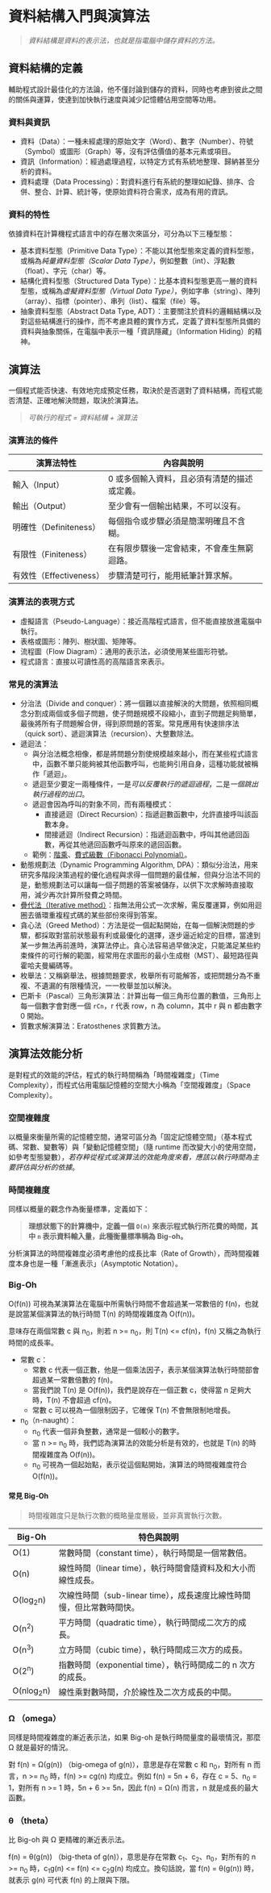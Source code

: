 # 資料結構入門與演算法

> *資料結構是資料的表示法，也就是指電腦中儲存資料的方法。*

## 資料結構的定義

輔助程式設計最佳化的方法論，他不僅討論到儲存的資料，同時也考慮到彼此之間的關係與運算，使達到加快執行速度與減少記憶體佔用空間等功用。

### 資料與資訊

- 資料（Data）：一種未經處理的原始文字（Word）、數字（Number）、符號（Symbol）或圖形（Graph）等，沒有評估價值的基本元素或項目。
- 資訊（Information）：經過處理過程，以特定方式有系統地整理、歸納甚至分析的資料。
- 資料處理（Data Processing）：對資料進行有系統的整理如紀錄、排序、合併、整合、計算、統計等，使原始資料符合需求，成為有用的資訊。

### 資料的特性

依據資料在計算機程式語言中的存在層次來區分，可分為以下三種型態：

- 基本資料型態（Primitive Data Type）：不能以其他型態來定義的資料型態，或稱為*純量資料型態（Scalar Data Type）*，例如整數（int）、浮點數（float）、字元（char）等。
- 結構化資料型態（Structured Data Type）：比基本資料型態更高一層的資料型態，或稱為*虛擬資料型態（Virtual Data Type）*，例如字串（string）、陣列（array）、指標（pointer）、串列（list）、檔案（file）等。
- 抽象資料型態（Abstract Data Type, ADT）：主要關注於資料的邏輯結構以及對這些結構進行的操作，而不考慮具體的實作方式，定義了資料型態所具備的資料與抽象關係，在電腦中表示一種「資訊隱藏」（Information Hiding）的精神。

## 演算法

一個程式能否快速、有效地完成預定任務，取決於是否選對了資料結構，而程式能否清楚、正確地解決問題，取決於演算法。

> *可執行的程式 = 資料結構 + 演算法*

### 演算法的條件

| 演算法特性 | 內容與說明 |
| --- | --- |
| 輸入（Input） | 0 或多個輸入資料，且必須有清楚的描述或定義。 |
| 輸出（Output） | 至少會有一個輸出結果，不可以沒有。 |
| 明確性（Definiteness） | 每個指令或步驟必須是簡潔明確且不含糊。 |
| 有限性（Finiteness） | 在有限步驟後一定會結束，不會產生無窮迴路。 |
| 有效性（Effectiveness） | 步驟清楚可行，能用紙筆計算求解。 |

### 演算法的表現方式

- 虛擬語言（Pseudo-Language）：接近高階程式語言，但不能直接放進電腦中執行。
- 表格或圖形：陣列、樹狀圖、矩陣等。
- 流程圖（Flow Diagram）：通用的表示法，必須使用某些圖形符號。
- 程式語言：直接以可讀性高的高階語言來表示。

### 常見的演算法

- 分治法（Divide and conquer）：將一個難以直接解決的大問題，依照相同概念分割成兩個或多個子問題，使子問題規模不段縮小，直到子問題足夠簡單，最後將所有子問題解合併，得到原問題的答案。常見應用有快速排序法（quick sort）、遞迴演算法（recursion）、大整數除法。
- 遞迴法：
  - 與分治法概念相像，都是將問題分割使規模越來越小，而在某些程式語言中，函數不單只能夠被其他函數呼叫，也能夠引用自身，這種功能就被稱作「遞迴」。
  - 遞迴至少要定一兩種條件，一是*可以反覆執行的遞迴過程*，二是*一個跳出執行過程的出口*。
  - 遞迴會因為呼叫的對象不同，而有兩種模式：
    - 直接遞迴（Direct Recursion）：指遞迴數函數中，允許直接呼叫該函數本身。
    - 間接遞迴（Indirect Recursion）：指遞迴函數中，呼叫其他遞回函數，再從其他遞回函數呼叫原來的遞回函數。
  - 範例：[階乘](./lib/recursion/Factorial.cs)、[費式級數（Fibonacci Polynomial）](./lib/recursion/Fibonacci.cs)。
- 動態規劃法（Dynamic Programming Algorithm, DPA）：類似分治法，用來研究多階段決策過程的優化過程與求得一個問題的最佳解，但與分治法不同的是，動態規劃法可以讓每一個子問題的答案被儲存，以供下次求解時直接取用，減少再次計算所發費之時間。
- [疊代法（Iterative method）](./lib/iterative/Iterative.cs)：指無法用公式一次求解，需反覆運算，例如用迴圈去循環重複程式碼的某些部份來得到答案。
- 貪心法（Greed Method）：方法是從一個起點開始，在每一個解決問題的步驟，都採取對當前狀態最有利或最優化的選擇，逐步逼近給定的目標，當達到某一步無法再前進時，演算法停止。貪心法容易過早做決定，只能滿足某些約束條件的可行解的範圍，經常用在求圖形的最小生成樹（MST）、最短路徑與霍哈夫曼編碼等。
- 枚舉法：又稱窮舉法，根據問題要求，枚舉所有可能解答，或把問題分為不重複、不遺漏的有限種情況，一一枚舉並加以解決。
- 巴斯卡（Pascal）三角形演算法：計算出每一個三角形位置的數值，三角形上每一個數字會對應一個 `rCn`，r 代表 row，n 為 column，其中 r 與 n 都由數字 0 開始。
- 質數求解演算法：Eratosthenes 求質數方法。

## 演算法效能分析

是對程式的效能的評估，程式的執行時間稱為「時間複雜度」（Time Complexity），而程式佔用電腦記憶體的空間大小稱為「空間複雜度」（Space Complexity）。

### 空間複雜度

以概量來衡量所需的記憶體空間，通常可區分為「固定記憶體空間」（基本程式碼、常數、變數等）與「變動記憶體空間」（隨 runtime 而改變大小的使用空間，如參考型態變數），*若存粹從程式或演算法的效能角度來看，應該以執行時間為主要評估與分析的依據*。

### 時間複雜度

同樣以概量的觀念作為衡量標準，定義如下：

> **理想狀態下的計算機中，定義一個 `O(n)` 來表示程式執行所花費的時間，其中 `n` 表示資料輸入量，此種衡量標準稱為 Big-oh。**

分析演算法的時間複雜度必須考慮他的成長比率（Rate of Growth），而時間複雜度本身也是一種「漸進表示」（Asymptotic Notation）。

### Big-Oh

O(f(n)) 可視為某演算法在電腦中所需執行時間不會超過某一常數倍的 f(n)，也就是說當某個演算法的執行時間 T(n) 的時間複雜度為 O(f(n))。

意味存在兩個常數 c 與 n<sub>0</sub>，則若 n >= n<sub>0</sub>，則 T(n) <= cf(n)，f(n) 又稱之為執行時間的成長率。

- 常數 c：
  - 常數 c 代表一個正數，他是一個乘法因子，表示某個演算法執行時間部會超過某一常數倍數的 f(n)。
  - 當我們說 T(n) 是 O(f(n))，我們是說存在一個正數 c，使得當 n 足夠大時，T(n) 不會超過 cf(n)。
  - 常數 c 可以視為一個限制因子，它確保 T(n) 不會無限制地增長。
- n<sub>0</sub>（n-naught）：
  - n<sub>0</sub> 代表一個非負整數，通常是一個較小的數字。
  - 當 n >= n<sub>0</sub> 時，我們認為演算法的效能分析是有效的，也就是 T(n) 的時間複雜度為 O(f(n))。
  - n<sub>0</sub> 可視為一個起始點，表示從這個點開始，演算法的時間複雜度符合 O(f(n))。

#### 常見 Big-Oh

> 時間複雜度只是執行次數的概略量度層級，並非真實執行次數。

| Big-Oh | 特色與說明 |
| --- | --- |
| O(1) | 常數時間（constant time），執行時間是一個常數倍。 |
| O(n) | 線性時間（linear time），執行時間會隨資料及和大小而線性成長。 |
| O(log<sub>2</sub>n) | 次線性時間（sub-linear time），成長速度比線性時間慢，但比常數時間快。 |
| O(n<sup>2</sup>) | 平方時間（quadratic time），執行時間成二次方的成長。 |
| O(n<sup>3</sup>) | 立方時間（cubic time），執行時間成三次方的成長。 |
| O(2<sup>n</sup>) | 指數時間（exponential time），執行時間成二的 n 次方的成長。 |
| O(nlog<sub>2</sub>n) | 線性乘對數時間，介於線性及二次方成長的中間。 |

### Ω （omega）

同樣是時間複雜度的漸近表示法，如果 Big-oh 是執行時間量度的最壞情況，那麼 Ω 就是最好的情況。

對 f(n) = Ω(g(n)) （big-omega of g(n)），意思是存在常數 c 和 n<sub>0</sub>，對所有 n 而言，n >= n<sub>0</sub> 時，f(n) >= cg(n) 均成立。例如 f(n) = 5n + 6，存在 c = 5、n<sub>0</sub> = 1，對所有 n >= 1 時，5n + 6 >= 5n，因此 f(n) = Ω(n) 而言，n 就是成長的最大函數。

### θ （theta）

比 Big-oh 與 Ω 更精確的漸近表示法。

f(n) = θ(g(n)) （big-theta of g(n)），意思是存在常數 c<sub>1</sub>、c<sub>2</sub>、n<sub>0</sub>，對所有的 n >= n<sub>0</sub> 時，c<sub>1</sub>g(n) <= f(n) <= c<sub>2</sub>g(n) 均成立。換句話說，當 f(n) = θ(g(n)) 時，就表示 g(n) 可代表 f(n) 的上限與下限。
